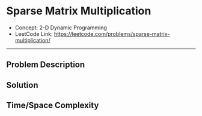 # Sparse Matrix Multiplication

- Concept: 2-D Dynamic Programming
- LeetCode Link: https://leetcode.com/problems/sparse-matrix-multiplication/

---

## Problem Description

## Solution

## Time/Space Complexity


